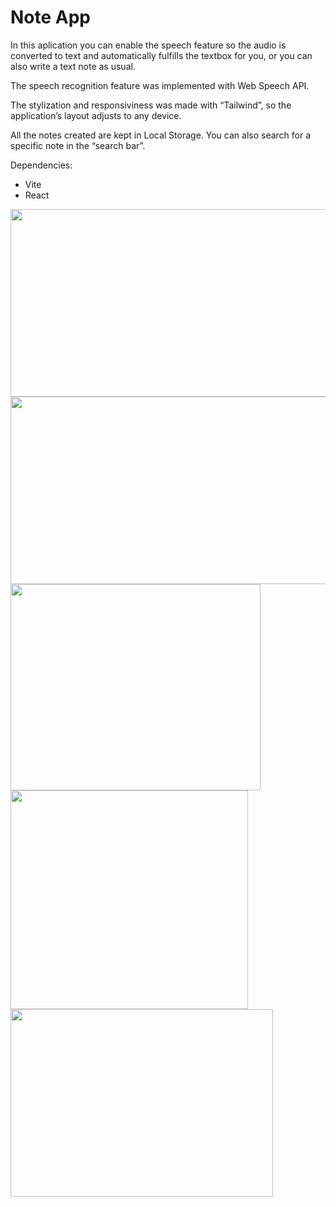 <h1>Note App</h1>

In this aplication you can enable the speech feature so the audio is converted to text and automatically fulfills the textbox for you, or you can also write a text note as usual.

The speech recognition feature was implemented with Web Speech API.

The stylization and responsiviness was made with “Tailwind”, so the application’s layout adjusts to any device.

All the notes created are kept in Local Storage. You can also search for a specific note in the “search bar”.

Dependencies:
 - Vite
 - React

<img src="https://github.com/carlosseveriano3/note-app-with-speech-recognition/assets/158230882/24c08a7f-b514-4723-a4a9-8be2fda0e076" width="530px" height="300px">
<img src="https://github.com/carlosseveriano3/note-app-with-speech-recognition/assets/158230882/7be7861d-07b5-45e5-b5da-eed8f1d0f225" width="530px" height="300px"> <br />
<img src="https://github.com/carlosseveriano3/note-app-with-speech-recognition/assets/158230882/382c0a64-7119-49b7-aabc-07fc8568f835" width="400px" height="330px"> <br />
<img src="https://github.com/carlosseveriano3/note-app-with-speech-recognition/assets/158230882/f060b914-e151-4f19-a084-c4894352120c" width="380px" height="350px"> <br />
<img src="https://github.com/carlosseveriano3/note-app-with-speech-recognition/assets/158230882/ba64ed12-d529-4cd2-8254-7773eb0d42be" width="420px" height="300px">

